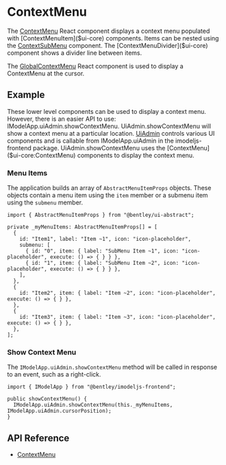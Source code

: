 # ContextMenu

The [ContextMenu]($ui-core) React component displays a context menu populated with [ContextMenuItem]($ui-core) components.
Items can be nested using the [ContextSubMenu]($ui-core) component.
The [ContextMenuDivider]($ui-core) component shows a divider line between items.

The [GlobalContextMenu]($ui-core) React component is used to display a ContextMenu at the cursor.

## Example

These lower level components can be used to display a context menu.
However, there is an easier API to use: IModelApp.uiAdmin.showContextMenu.
UiAdmin.showContextMenu will show a context menu at a particular location.
[UiAdmin]($ui-abstract) controls various UI components and is callable from IModelApp.uiAdmin in the imodeljs-frontend package.
UiAdmin.showContextMenu uses the [ContextMenu]($ui-core:ContextMenu) components to display the context menu.

### Menu Items

The application builds an array of `AbstractMenuItemProps` objects.
These objects contain a menu item using the `item` member
or a submenu item using the `submenu` member.

```tsx
import { AbstractMenuItemProps } from "@bentley/ui-abstract";

private _myMenuItems: AbstractMenuItemProps[] = [
  {
    id: "Item1", label: "Item ~1", icon: "icon-placeholder",
    submenu: [
      { id: "0", item: { label: "SubMenu Item ~1", icon: "icon-placeholder", execute: () => { } } },
      { id: "1", item: { label: "SubMenu Item ~2", icon: "icon-placeholder", execute: () => { } } },
    ],
  },
  {
    id: "Item2", item: { label: "Item ~2", icon: "icon-placeholder", execute: () => { } },
  },
  {
    id: "Item3", item: { label: "Item ~3", icon: "icon-placeholder", execute: () => { } },
  },
];
```

### Show Context Menu

The `IModelApp.uiAdmin.showContextMenu` method will be called in response to an
event, such as a right-click.

```tsx
import { IModelApp } from "@bentley/imodeljs-frontend";

public showContextMenu() {
  IModelApp.uiAdmin.showContextMenu(this._myMenuItems, IModelApp.uiAdmin.cursorPosition);
}
```

## API Reference

* [ContextMenu]($ui-core:ContextMenu)
